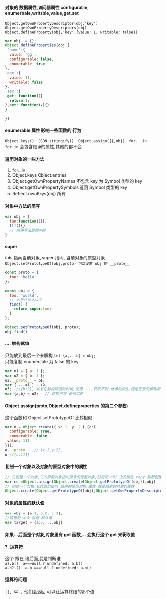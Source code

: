 #### 对象的 数据属性,访问器属性   configurable, enumerbale,writable,value,get,set
`Object.getOwnPropertyDescriptor(obj,'key')`  
`Object.getOwnPropertyDescriptors(obj)`  
`Object.defineProperty(obj,'key',{value: 1, writable: false})`  
```js
var obj  = {};
Object.defineProperties(obj,{
 'name':{
  value: 'gg',
  configurable: false,
  enumerable: true
}, 
'age':{
  value: 11,
  writable: false
},
'sex':{
 get: function(){
  return 1;
},set: function(v){}
}

})
```

#### enumerable 属性 影响一些函数的 行为  
`Object.keys()  JSON.stringify()  Object.assign({},obj)  for...in`  
`for-in` 会包含继承的属性,其他的都不会

#### 遍历对象的一些方法
1. for...in  
2. Object.keys Object.entries  
3. Object.getOwnPropertyNames  不包含 key 为 Symbol 类型的 key  
4. Object.getOwnPropertySymbols  返回 Symbol 类型的 key  
5. Reflect.ownKeys(obj) 所有  

#### 对象中方法的简写
```js
var obj = {
  fun:function(){},
  fff(){}
  // 两种写法是相等的
}
```
#### super 
this 指向当前对象, super 指向, 当前对象的原型对象  
`Object.setPrototypeOf(obj,proto) 可以设置 obj 的 __proto__`  
```js
const proto = {
  foo: 'hello'
};

const obj = {
  foo: 'world',
  // 这里只能这么写
  find() {
    return super.foo;
  }
};

Object.setPrototypeOf(obj, proto);
obj.find()
```

#### .... 解构赋值 
只能放到最后一个来解构,`let {a,...b} = obj;`  
只能复制 enumerable 为 false 的 key  

```js
var o1 = { a: 1 };
var o2 = { b: 2 };
o2.__proto__ = o1;
var { ...o3 } = o2;
o3;  //{b:2}, 如果在解构赋值的时候,使用 ...,获取不到 继承的属性,但是正常的解构赋值,是可以的;   
var {a,b} = o2;   // 这样子写 是可以的
```

#### Object.assign(proto,Object.defineproperties 的第二个参数)
这个函数和 Object.setPrototypeOf 比较相似
```js
var o = Object.create({ x: 1, y: 2 },{c:{
  configurable: true, 
  enumerable: false,
 value: 111
}});
o.__proto__ ;// {x:1,y:2},
o //{c:111} 
```
#### 复制一个对象以及对象的原型对象中的属性  
```js
// 先创建一个对象,它的原型对象指向原来的原型对象,然后把 obj 上的属性 copy 到新创建的对象上去
var cc =Object.assign(Object.create(Object.getPrototypeOf(obj)),obj)
// 创建一个对象,它的原型指向 原来的原型对象,属性 就是原来的对象的属性
Object.create(Object.getPrototypeOf(obj),Object.getOwnPropertyDescriptors(obj))
```

#### 对象的属性的默认值
```js
var obj = {a:1, b:2, c:3};  
//这里的 a:0 就是 默认值
var target = {a:0, ...obj}
```

#### 如果...后面是个对象,对象里有 get 函数,... 会执行这个 get 来获取值

#### ?.  运算符
这个 跟在 谁后面,就是判断谁  
`a?.b()  a===null ? undefined: a.b()`  
`a.b?.()  a.b ===null ? undefined: a.b()`


#### 运算符问题 
`||, && ,` 他们会返回 可以让运算终结的那个值  
